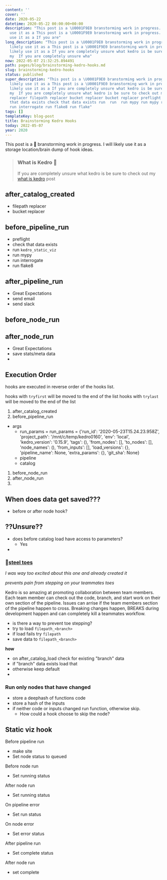 ```yaml
---
content: ''
cover: ''
date: 2020-05-22
datetime: 2020-05-22 00:00:00+00:00
description: "This post is a \U0001F9E0 branstorming work in progress.  I will likely
  use it as a This post is a \U0001F9E0 branstorming work in progress.  I will likely
  use it as a If you are"
long_description: "This post is a \U0001F9E0 branstorming work in progress.  I will
  likely use it as a This post is a \U0001F9E0 branstorming work in progress.  I will
  likely use it as a If you are completely unsure what kedro is be sure to check out
  my  If you are completely unsure wha"
now: 2022-05-07 21:32:25.894491
path: pages/blog/brainstorming-kedro-hooks.md
slug: brainstorming-kedro-hooks
status: published
super_description: "This post is a \U0001F9E0 branstorming work in progress.  I will
  likely use it as a This post is a \U0001F9E0 branstorming work in progress.  I will
  likely use it as a If you are completely unsure what kedro is be sure to check out
  my  If you are completely unsure what kedro is be sure to check out my  filepath
  replacer filepath replacer bucket replacer bucket replacer preflight preflight check
  that data exists check that data exists run  run  run mypy run mypy run interrogate
  run interrogate run flake8 run flake"
tags: []
templateKey: blog-post
title: Brainstorming Kedro Hooks
today: 2022-05-07
year: 2020
---
```


This post is a 🧠 branstorming work in progress.  I will likely use it as a
storage location/brain dump of hook ideas.

> ### What is Kedro 🤔
>
> If you are completely unsure what kedro is be sure to check out my [what is kedro](https://waylonwalker.com/wike) post

## after_catalog_created

* filepath replacer
* bucket replacer

## before_pipeline_run

* preflight
* check that data exists
* run `kedro_static_viz`
* run mypy
* run interrogate
* run flake8

## after_pipeline_run

* Great Expectations
* send email
* send slack

## before_node_run

## after_node_run

* Great Expectations
* save stats/meta data
*

## Execution Order

hooks are executed in reverse order of the hooks list.

hooks with `tryfirst` will be moved to the end of the list
hooks with `trylast` will be moved to the end of the list

1. after_catalog_created
2. before_pipeline_run

* args
  * run_params = run_params = {'run_id': '2020-05-23T15.24.23.958Z', 'project_path': '/mnt/c/temp/kedro0160', 'env': 'local', 'kedro_version': '0.15.9', 'tags': (), 'from_nodes': \[\], 'to_nodes': \[\], 'node_names': (), 'from_inputs': \[\], 'load_versions': {}, 'pipeline_name': None, 'extra_params': {}, 'git_sha': None}
  * pipeline
  * catalog

1. before_node_run
2. after_node_run
3.

## When does data get saved???

* before or after node hook?

## ??Unsure??

* does before  catalog load have access to parameters?
  * Yes
*

### 🥾[steel toes](https://github.com/waylonwalker/steel-toes/)

_I was way too excited about this one and already created it_

_prevents pain from stepping on your teammates toes_

Kedro is so amazing at promoting collaboration between team members.  Each team member can check out the code, branch, and start work on their own section of the pipeline.  Issues can arrise if the team members section of the pipeline happen to cross.  Breaking changes happen, BREAKS during development happen and can completely kill a teammates workflow.

* is there a way to prevent toe stepping?
* try to load `filepath_<branch>`
* if load fails try `filepath`
* save data to `filepath_<branch>`

**how**

* on after_catalog_load check for existing "branch" data
* if "branch" data exists load that
* otherwise keep default
*

### Run only nodes that have changed

* store a deephash of functions code
* store a hash of the inputs
* if neither code or inputs changed run function, otherwise skip.
  * How could a hook choose to skip the node?

## Static viz hook

Before pipeline run

* make site
* Set node status to queued

Before node run

* Set running status

After node run

* Set running status

On pipeline error

* Set run status

On node error

* Set error status

After pipeline run

* Set complete status

After node run

* set complete